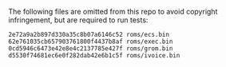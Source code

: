 The following files are omitted from this repo to avoid copyright infringement,
but are required to run tests:

```
2e72a9a2b897d330a35c8b07a6146c52 roms/ecs.bin
62e761035cb657903761800f4437b8af roms/exec.bin
0cd5946c6473e42e8e4c2137785e427f roms/grom.bin
d5530f74681ec6e0f282dab42e6b1c5f roms/ivoice.bin
```